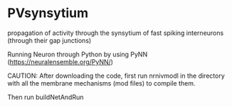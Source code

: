 # PVsynsytium
propagation of activity through the synsytium of fast spiking interneurons (through their gap junctions)

Running Neuron through Python by using PyNN (https://neuralensemble.org/PyNN/)

CAUTION:
After downloading the code, first run nrnivmodl in the directory with all the membrane mechanisms (mod files) to compile them.

Then run buildNetAndRun
